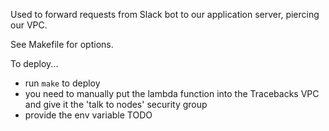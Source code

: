 Used to forward requests from Slack bot to our application server, piercing our VPC.

See Makefile for options.

To deploy...
- run `make` to deploy
- you need to manually put the lambda function into the Tracebacks VPC and give it the 'talk to nodes' security group
- provide the env variable TODO
